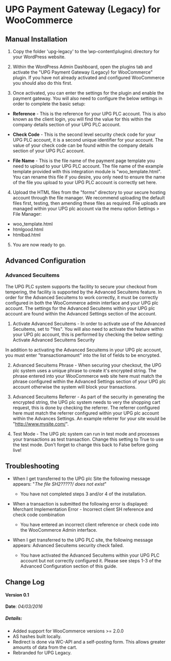 UPG Payment Gateway (Legacy) for WooCommerce
============================================

Manual Installation
-------------------

1.	Copy the folder 'upg-legacy' to the \wp-content\plugins\ directory for your WordPress website.

2.	Within the WordPress Admin Dashboard, open the plugins tab and activate the "UPG Payment Gateway (Legacy) for WooCommerce" plugin.
        If you have not already activated and configured WooCommerce you should also do this first.

3.	Once activated, you can enter the settings for the plugin and enable the payment gateway. You will also need to configure the below settings
		in order to complete the basic setup:

- **Reference** - This is the reference for your UPG PLC account. This is also known as the client login,
	you will find the value for this within the company details section of your UPG PLC account.

- **Check Code** - This is the second level security check code for your UPG PLC account, it is a second
		unique identifier for your account. The value of your check code can be found within the company
		details section of your UPG PLC account.

- **File Name** - This is the file name of the payment page template you need to upload to your UPG PLC
		account. The file name of the example template provided with this integration module is "woo_template.html". 
		You can rename this file if you desire, you only need to ensure the name of the file you upload to
		your UPG PLC account is correctly set here.

4.	Upload the HTML files from the "forms" directory to your secure hosting account through the file manager. We recommend uploading
		the default files first, testing, then amending these files as required. File uploads are managed within
		your UPG plc account via the menu option Settings > File Manager:
	
- woo_template.html
- htmlgood.html
- htmlbad.html
    
5.	You are now ready to go.


Advanced Configuration
----------------------

### Advanced Secuitems

The UPG PLC system supports the facility to secure your checkout from tempering, the facility is supported by
the Advanced Secuitems feature. In order for the Advanced Secuitems to work correctly, it must be correctly
configured in both the WooCommerce admin interface and your UPG plc account. The settings for the Advanced Secuitems
within your UPG plc account are found within the Advanced Settings section of the account.

1.	Activate Advanced Secuitems - In order to activate use of the Advanced Secuitems, set to "Yes". You will also
need to activate the feature within your UPG plc account, this is performed by checking the below setting:	
	Activate Advanced Secuitems Security
	
In addition to activating the Advanced Secuitems in your UPG plc account, you must enter "transactionamount" into
the list of fields to be encrypted.
	
2.	Advanced Secuitems Phrase - When securing your checkout, the UPG plc system uses a unique phrase to create it's
		encrypted string. The phrase entered into your WooCommerce web site here must match the phrase configured
		within the Advanced Settings section of your UPG plc account otherwise the system will block your transactions.
	
3.	Advanced Secuitems Referrer - As part of the security in generating the encrypted string, the UPG plc system needs
		to very the shopping cart request, this is done by checking the referrer. The referrer configured here must match
		the referrer configured within your UPG plc account within the Advances Settings. An example referrer for your
		site would be "http://www.mysite.com/".
	
5.	Test Mode - The UPG plc system can run in test mode and processes your transactions as test transaction. Change this
		setting to True to use the test mode. Don't forget to change this back to False before going live!

Troubleshooting
-------------------

- When I get transferred to the UPG plc Site the following message appears: "_The file SH2?????/ does not exist_"
    - You have not completed steps 3 and/or 4 of the installation.

- When a transaction is submitted the following error is displayed: Merchant Implementation Error - Incorrect client SH reference and check code combination
    - You have entered an incorrect client reference or check code into the WooCommerce Admin interface.

- When I get transferred to the UPG PLC site, the following message appears: Advanced Secuitems security check failed.
    - You have activated the Advanced Secuitems within your UPG PLC account but not correctly configured it. Please see steps 1-3 of the Advanced Configuration section of this guide.


Change Log
----------

#### Version 0.1
**Date**: _04/03/2016_

##### Details:
* Added support for WooCommerce versions >= 2.0.0
* AS hashes built locally.
* Redirect is done via WC-API and a self-posting form. This allows greater amounts of data from the cart.
* Rebranded for UPG Legacy.

